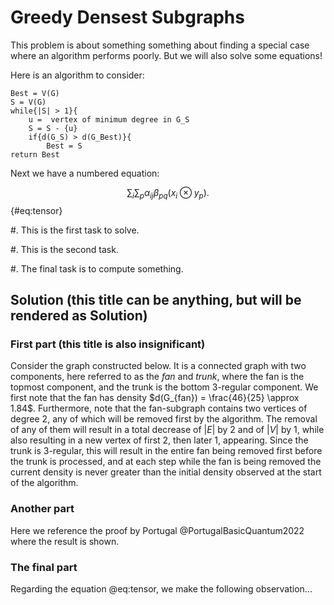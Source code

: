 # Greedy Densest Subgraphs

This problem is about something something about finding a special case where an algorithm performs poorly.
But we will also solve some equations!

Here is an algorithm to consider:

~~~ {#greedy-densest-subgraph .c caption="GreedyDensestSubgraph"}
Best = V(G)
S = V(G)
while{|S| > 1}{
    u =  vertex of minimum degree in G_S
    S = S - {u}
    if{d(G_S) > d(G_Best)}{
        Best = S
return Best
~~~ 

Next we have a numbered equation:

$$ \sum_i \sum_p \alpha_{ij}\beta_{pq}(x_i \otimes y_p). $$ {#eq:tensor}

#. This is the first task to solve.

#. This is the second task.

#. The final task is to compute something.


## Solution (this title can be anything, but will be rendered as Solution)

### First part (this title is also insignificant)
Consider the graph constructed below. It is a connected graph with two components, here referred to as the *fan* and *trunk*, where the fan is the topmost component, and the trunk is the bottom 3-regular component. We first note that the fan has density $d(G_{fan}) = \frac{46}{25} \approx 1.84$. Furthermore, note that the fan-subgraph contains two vertices of degree 2, any of which will be removed first by the algorithm. The removal of any of them will result in a total decrease of $|E|$ by 2 and of $|V|$ by 1, while also resulting in a new vertex of first 2, then later 1, appearing. Since the trunk is 3-regular, this will result in the entire fan being removed first before the trunk is processed, and at each step while the fan is being removed the current density is never greater than the initial density observed at the start of the algorithm.

### Another part
Here we reference the proof by Portugal @PortugalBasicQuantum2022 where the result is shown.

### The final part
Regarding the equation @eq:tensor, we make the following observation...
